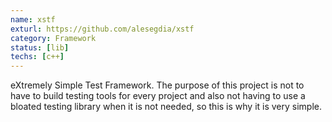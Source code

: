 ```yaml
---
name: xstf
exturl: https://github.com/alesegdia/xstf
category: Framework
status: [lib]
techs: [c++]
---
```

eXtremely Simple Test Framework. The purpose of this project is not to have to build
testing tools for every project and also not having to use a bloated testing library when
it is not needed, so this is why it is very simple.
